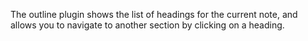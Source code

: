 The outline plugin shows the list of headings for the current note, and allows you to navigate to another section by clicking on a heading.
